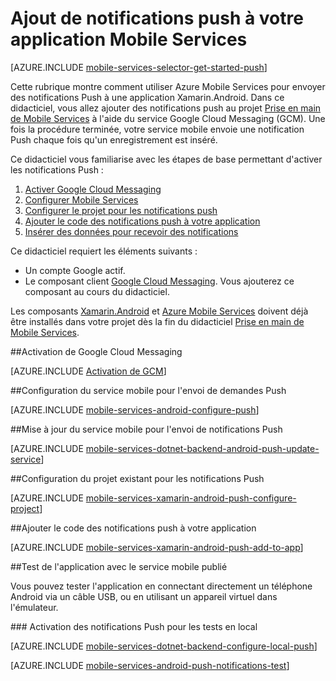 <properties 
	pageTitle="Prise en main de Mobile Services pour les applications Xamarin Android - Azure Mobile Services" 
	description="Découvrez comment utiliser Azure Mobile Services et Notification Hubs pour envoyer des notifications Push à votre application Xamarin Android." 
	services="mobile-services" 
	documentationCenter="xamarin" 
	authors="ggailey777" 
	manager="dwrede" 
	editor="mollybos"/>

<tags 
	ms.service="mobile-services" 
	ms.workload="mobile" 
	ms.tgt_pltfrm="mobile-xamarin-android" 
	ms.devlang="dotnet" 
	ms.topic="article" 
	ms.date="04/09/2015" 
	ms.author="glenga"/>

# Ajout de notifications push à votre application Mobile Services

[AZURE.INCLUDE [mobile-services-selector-get-started-push](../../includes/mobile-services-selector-get-started-push.md)]

Cette rubrique montre comment utiliser Azure Mobile Services pour envoyer des notifications Push à une application Xamarin.Android. Dans ce didacticiel, vous allez ajouter des notifications push au projet [Prise en main de Mobile Services] à l'aide du service Google Cloud Messaging (GCM). Une fois la procédure terminée, votre service mobile envoie une notification Push chaque fois qu'un enregistrement est inséré.

Ce didacticiel vous familiarise avec les étapes de base permettant d'activer les notifications Push :

1. [Activer Google Cloud Messaging](#register)
2. [Configurer Mobile Services](#configure)
3. [Configurer le projet pour les notifications push](#configure-app)
4. [Ajouter le code des notifications push à votre application](#add-push)
5. [Insérer des données pour recevoir des notifications](#test)

Ce didacticiel requiert les éléments suivants :

+ Un compte Google actif.
+ Le composant client [Google Cloud Messaging]. Vous ajouterez ce composant au cours du didacticiel.

Les composants [Xamarin.Android] et [Azure Mobile Services][Azure Mobile Services Component] doivent déjà être installés dans votre projet dès la fin du didacticiel [Prise en main de Mobile Services].

##<a id="register"></a>Activation de Google Cloud Messaging

[AZURE.INCLUDE [Activation de GCM](../../includes/mobile-services-enable-Google-cloud-messaging.md)]

##<a id="configure"></a>Configuration du service mobile pour l'envoi de demandes Push

[AZURE.INCLUDE [mobile-services-android-configure-push](../../includes/mobile-services-android-configure-push.md)]

##<a id="update-server"></a>Mise à jour du service mobile pour l'envoi de notifications Push

[AZURE.INCLUDE [mobile-services-dotnet-backend-android-push-update-service](../../includes/mobile-services-dotnet-backend-android-push-update-service.md)]

##<a id="configure-app"></a>Configuration du projet existant pour les notifications Push

[AZURE.INCLUDE [mobile-services-xamarin-android-push-configure-project](../../includes/mobile-services-xamarin-android-push-configure-project.md)]

##<a id="add-push"></a>Ajouter le code des notifications push à votre application

[AZURE.INCLUDE [mobile-services-xamarin-android-push-add-to-app](../../includes/mobile-services-xamarin-android-push-add-to-app.md)]

##<a name="test-app"></a>Test de l'application avec le service mobile publié

Vous pouvez tester l'application en connectant directement un téléphone Android via un câble USB, ou en utilisant un appareil virtuel dans l'émulateur.

###<a id="local-testing"></a> Activation des notifications Push pour les tests en local

[AZURE.INCLUDE [mobile-services-dotnet-backend-configure-local-push](../../includes/mobile-services-dotnet-backend-configure-local-push.md)]

[AZURE.INCLUDE [mobile-services-android-push-notifications-test](../../includes/mobile-services-android-push-notifications-test.md)]

<!-- URLs. -->
[Prise en main de Mobile Services]: mobile-services-dotnet-backend-xamarin-android-get-started.md


[Google Cloud Messaging]: http://components.xamarin.com/view/GCMClient/
[Xamarin.Android]: http://xamarin.com/download/
[Azure Mobile Services Component]: http://components.xamarin.com/view/azure-mobile-services/

<!---HONumber=July15_HO2-->